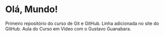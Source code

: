 # Olá, Mundo!
 Primeiro repositório do curso de Git e GitHub.
 Linha adicionada no site do GitHub.
 Aula do Curso em Vídeo com o Gustavo Guanabara.
